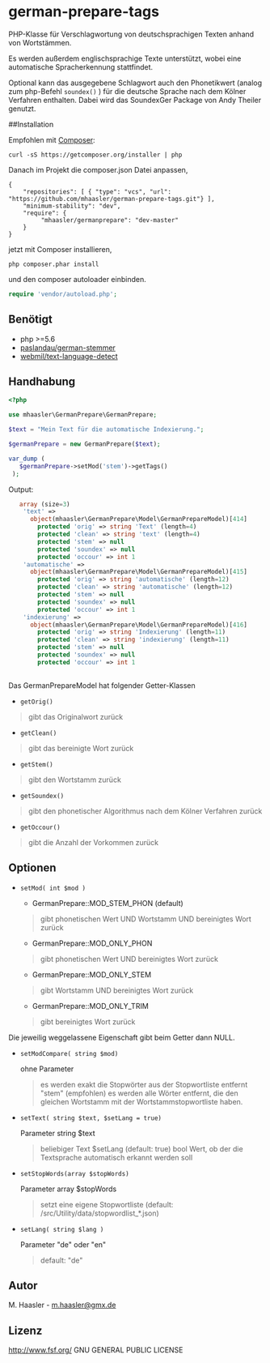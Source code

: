 german-prepare-tags
====================

PHP-Klasse für Verschlagwortung von deutschsprachigen Texten anhand von Wortstämmen.

Es werden außerdem englischsprachige Texte unterstützt, wobei eine automatische Spracherkennung stattfindet.

Optional kann das ausgegebene Schlagwort auch den Phonetikwert (analog zum php-Befehl ``` soundex() ``` ) 
für die deutsche Sprache nach dem Kölner Verfahren enthalten.
Dabei wird das SoundexGer Package von Andy Theiler genutzt.

##Installation

Empfohlen mit [Composer](http://getcomposer.org/):

    curl -sS https://getcomposer.org/installer | php

Danach im Projekt die composer.json Datei anpassen,

    {
        "repositories": [ { "type": "vcs", "url": "https://github.com/mhaasler/german-prepare-tags.git"} ],
        "minimum-stability": "dev",
        "require": {
             "mhaasler/germanprepare": "dev-master"
        }
    }

jetzt mit Composer installieren,

    php composer.phar install

und den composer autoloader einbinden.

```php
require 'vendor/autoload.php';
```
Benötigt
-------------

 * php >=5.6
 * [paslandau/german-stemmer](https://github.com/paslandau/german-stemmer)
 * [webmil/text-language-detect](https://github.com/webmil/text-language-detect)
 
 Handhabung
 -------------
 
 ```php 
 <?php
 
 use mhaasler\GermanPrepare\GermanPrepare;
 
 $text = "Mein Text für die automatische Indexierung.";
 
 $germanPrepare = new GermanPrepare($text);
 
 var_dump (
    $germanPrepare->setMod('stem')->getTags()
  );
 
 ```
 
 Output:
  ```php 
     array (size=3)
      'text' => 
        object(mhaasler\GermanPrepare\Model\GermanPrepareModel)[414]
          protected 'orig' => string 'Text' (length=4)
          protected 'clean' => string 'text' (length=4)
          protected 'stem' => null
          protected 'soundex' => null
          protected 'occour' => int 1
      'automatische' => 
        object(mhaasler\GermanPrepare\Model\GermanPrepareModel)[415]
          protected 'orig' => string 'automatische' (length=12)
          protected 'clean' => string 'automatische' (length=12)
          protected 'stem' => null
          protected 'soundex' => null
          protected 'occour' => int 1
      'indexierung' => 
        object(mhaasler\GermanPrepare\Model\GermanPrepareModel)[416]
          protected 'orig' => string 'Indexierung' (length=11)
          protected 'clean' => string 'indexierung' (length=11)
          protected 'stem' => null
          protected 'soundex' => null
          protected 'occour' => int 1
     
``` 

Das GermanPrepareModel hat folgender Getter-Klassen

+ `getOrig()` 
 > gibt das Originalwort zurück
+ `getClean()` 
> gibt das bereinigte Wort zurück
+ `getStem()` 
> gibt den Wortstamm zurück
+ `getSoundex()` 
> gibt den phonetischer Algorithmus nach dem Kölner Verfahren zurück 
+ `getOccour()` 
> gibt die Anzahl der Vorkommen zurück


     
Optionen
------

+ `setMod( int $mod )` 

    + GermanPrepare::MOD_STEM_PHON (default) 
    > gibt phonetischen Wert UND Wortstamm UND bereinigtes Wort zurück
    + GermanPrepare::MOD_ONLY_PHON 
    > gibt phonetischen Wert UND bereinigtes Wort zurück
    + GermanPrepare::MOD_ONLY_STEM
    > gibt Wortstamm UND bereinigtes Wort zurück
    + GermanPrepare::MOD_ONLY_TRIM
    > gibt bereinigtes Wort zurück


Die jeweilig weggelassene Eigenschaft gibt beim Getter dann NULL.


+ `setModCompare( string $mod)` 

     ohne Parameter
    > es werden exakt die Stopwörter aus der Stopwortliste entfernt
     "stem" (empfohlen)
    > es werden alle Wörter entfernt, die den gleichen Wortstamm mit der Wortstammstopwortliste haben.

+ `setText( string $text, $setLang = true)` 

    Parameter string $text
    > beliebiger Text
     $setLang (default: true)
    > bool Wert, ob der die Textsprache automatisch erkannt werden soll

+ `setStopWords(array $stopWords)` 

    Parameter array $stopWords
    > setzt eine eigene Stopwortliste (default: /src/Utility/data/stopwordlist_*.json)

+ `setLang( string $lang )` 

     Parameter "de" oder "en"
    > default: "de"
     
Autor
------
     
 M. Haasler - m.haasler@gmx.de
     
Lizenz
-------
     
http://www.fsf.org/ GNU GENERAL PUBLIC LICENSE